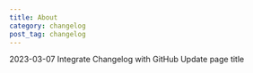 ```yaml
---
title: About
category: changelog
post_tag: changelog
---
```

2023-03-07
Integrate Changelog with GitHub
Update page title
